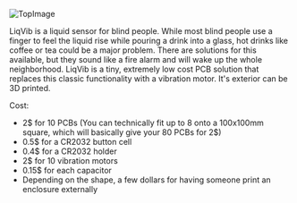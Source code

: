 ![TopImage](https://i.imgur.com/FxDKcrs.png)

LiqVib is a liquid sensor for blind people. While most blind people use a finger to feel the liquid rise while pouring a drink into a glass, hot drinks like coffee or tea could be a major problem. There are solutions for this available, but they sound like a fire alarm and will wake up the whole neighborhood. LiqVib is a tiny, extremely low cost PCB solution that replaces this classic functionality with a vibration motor. It's exterior can be 3D printed.  

Cost:
- 2$ for 10 PCBs (You can technically fit up to 8 onto a 100x100mm square, which will basically give your 80 PCBs for 2$)
- 0.5$ for a CR2032 button cell
- 0.4$ for a CR2032 holder
- 2$ for 10 vibration motors
- 0.15$ for each capacitor
- Depending on the shape, a few dollars for having someone print an enclosure externally
